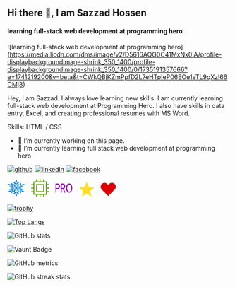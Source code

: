

## Hi there 👋, I am Sazzad Hossen
#### learning full-stack web development at programming hero
![learning full-stack web development at programming hero] (https://media.licdn.com/dms/image/v2/D5616AQG0C41MxNx0lA/profile-displaybackgroundimage-shrink_350_1400/profile-displaybackgroundimage-shrink_350_1400/0/1735191357666?e=1741219200&v=beta&t=CWkQBjKZmPpfD2L7eHTpIeP06EOe1eTL9qXzl66CMj8)

Hey, I am Sazzad. I always love learning new skills. I am currently learning full-stack web development at Programming Hero. I also have skills in data entry, Excel, and creating professional resumes with MS Word.

Skills: HTML / CSS

- 🔭 I’m currently working on this page. 
- 🌱 I’m currently learning full stack web development at programming hero 


[<img src='https://cdn.jsdelivr.net/npm/simple-icons@3.0.1/icons/github.svg' alt='github' height='40'>](https://github.com/https://github.com/MD-SAZZAD-HOSSEN-272)  [<img src='https://cdn.jsdelivr.net/npm/simple-icons@3.0.1/icons/linkedin.svg' alt='linkedin' height='40'>](https://www.linkedin.com/in/www.linkedin.com/in/sazzad272/)  [<img src='https://cdn.jsdelivr.net/npm/simple-icons@3.0.1/icons/facebook.svg' alt='facebook' height='40'>](https://www.facebook.com/https://www.facebook.com/mdsazzad272/)  

<a href='https://archiveprogram.github.com/'><img src='https://raw.githubusercontent.com/acervenky/animated-github-badges/master/assets/acbadge.gif' width='40' height='40'></a> <a href='https://docs.github.com/en/developers'><img src='https://raw.githubusercontent.com/acervenky/animated-github-badges/master/assets/devbadge.gif' width='40' height='40'></a> <a href='https://github.com/pricing'><img src='https://raw.githubusercontent.com/acervenky/animated-github-badges/master/assets/pro.gif' width='40' height='40'></a> <a href='https://stars.github.com/'><img src='https://raw.githubusercontent.com/acervenky/animated-github-badges/master/assets/starbadge.gif' width='35' height='35'></a> <a href='https://docs.github.com/en/github/supporting-the-open-source-community-with-github-sponsors'><img src='https://raw.githubusercontent.com/acervenky/animated-github-badges/master/assets/sponsorbadge.gif' width='35' height='35'></a> 

[![trophy](https://github-profile-trophy.vercel.app/?username=https://github.com/MD-SAZZAD-HOSSEN-272)](https://github.com/ryo-ma/github-profile-trophy)

[![Top Langs](https://github-readme-stats.vercel.app/api/top-langs/?username=https://github.com/MD-SAZZAD-HOSSEN-272)](https://github.com/anuraghazra/github-readme-stats)

![GitHub stats](https://github-readme-stats.vercel.app/api?username=https://github.com/MD-SAZZAD-HOSSEN-272&show_icons=true&count_private=true)  

![Vaunt Badge](https://api.vaunt.dev/v1/github/entities/https://github.com/MD-SAZZAD-HOSSEN-272/contributions?format=svg&private=true)  

![GitHub metrics](https://metrics.lecoq.io/https://github.com/MD-SAZZAD-HOSSEN-272)  

![GitHub streak stats](https://streak-stats.demolab.com/?user=https://github.com/MD-SAZZAD-HOSSEN-272)  


